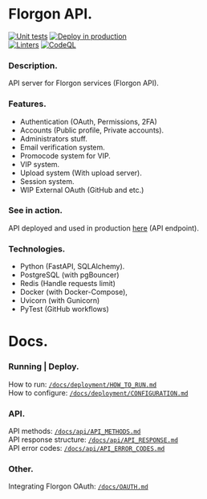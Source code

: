 # Florgon API.

[![Unit tests](https://github.com/florgon/api/actions/workflows/unittests.yml/badge.svg)](https://github.com/florgon/api/actions/workflows/unittests.yml)
[![Deploy in production](https://github.com/florgon/api/actions/workflows/deploy.yml/badge.svg)](https://github.com/florgon/api/actions/workflows/deploy.yml) \
[![Linters](https://github.com/florgon/api/actions/workflows/linters.yml/badge.svg)](https://github.com/florgon/api/actions/workflows/linters.yml)
[![CodeQL](https://github.com/florgon/api/actions/workflows/codeql-analysis.yml/badge.svg)](https://github.com/florgon/api/actions/workflows/codeql-analysis.yml)

### Description.

API server for Florgon services (Florgon API).

### Features.

- Authentication (OAuth, Permissions, 2FA)
- Accounts (Public profile, Private accounts).
- Administrators stuff.
- Email verification system.
- Promocode system for VIP.
- VIP system.
- Upload system (With upload server).
- Session system.
- WIP External OAuth (GitHub and etc.)

### See in action.

API deployed and used in production [here](https://api.florgon.space/) (API endpoint).

### Technologies.

- Python (FastAPI, SQLAlchemy).
- PostgreSQL (with pgBouncer)
- Redis (Handle requests limit)
- Docker (with Docker-Compose),
- Uvicorn (with Gunicorn)
- PyTest (GitHub workflows)

# Docs.

### Running | Deploy.

How to run: [`/docs/deployment/HOW_TO_RUN.md`](/docs/deployment/HOW_TO_RUN.md) \
How to configure: [`/docs/deployment/CONFIGURATION.md`](/docs/deployment/CONFIGURATION.md)

### API.

API methods: [`/docs/api/API_METHODS.md`](/docs/api/API_METHODS.md) \
API response structure: [`/docs/api/API_RESPONSE.md`](/docs/api/API_RESPONSE.md) \
API error codes: [`/docs/api/API_ERROR_CODES.md`](/docs/api/API_ERROR_CODES.md)

### Other.

Integrating Florgon OAuth: [`/docs/OAUTH.md`](/docs/OAUTH.md)
